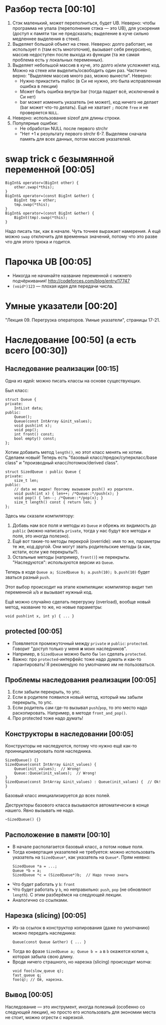 # Разбор теста [00:10]
1. Стэк маленький, может переполниться, будет UB.
   Неверно: чтобы программа не упала (переполнение стэка — это UB), для ускорения (доступ к памяти так не предсказать; выделение в куче сильно медленнее выделения в стеке).
2. Выделяет большой объект на стеке.
   Неверно: долго работает, не использует n (там есть многоточия), вызывает себя рекурсивно, массив недоступен после выхода из функции (та же самая проблема есть у локальных переменных).
3. Выделяет небольшой массив в куче, это долго и/или усложняет код. Можно на стеке или выделить/освободить один раз.
   Частично верно: "Выделяем массив много раз, можно вынести".
   Неверно:
    * Нужно прикастить malloc (в Си не нужно, это была исправленная ошибка в лекции)
    * Может быть ошибка внутри bar (тогда падает всё, исключений в Си нет)
    * bar может изменить указатель (не может), код ничего не делает (bar может что-то делать).
   Ещё не хватает `;` после `free` и не проверяется `NULL`.
4. Неверно: использование sizeof для длины строки.
5. Популярные ошибки:
    * Не обработан NULL после первого strchr
    * "Нет +1 к результату первого strchr
6-7. Выделяем сначала память для всех данных, потом массив указателей.

# swap trick с безымянной переменной [00:05]
```
BigInt& operator=(BigInt other) {
    other.swap(*this);
}
BigInt& operator=(const BigInt &other) {
    BigInt tmp = other;
    tmp.swap(*this);
}
BigInt& operator=(const BigInt &other) {
    BigInt(tmp).swap(*this);
}
```
Надо писать так, как в начале.
Чуть точнее выражает намерения.
А ещё можно `swap` отключить для временных значений,
потому что это разве что для этого трюка и годится.

# Парочка UB [00:05]
* Никогда не начинайте название переменной с нижнего подчёркивания!
  http://codeforces.com/blog/entry/17747
* `(void*)123` — плохая идея для передачи числа.

# Умные указатели  [00:20]
"Лекция 09. Перегрузка операторов. Умные указатели", страницы 17-21.

# Наследование [00:50] (а есть всего [00:30])
## Наследование реализации [00:15]
Одна из идей: можно писать классы на основе существующих.

Был класс:
```
struct Queue {
private:
    IntList data;
public:
    Queue();
    Queue(const IntArray &init_values);
    void push(int x);
    void pop();
    int front() const;
    bool empty() const;
};
```
Хотим добавить метод `length()`, но этот класс менять не хотим.
Сделаем новый!
Теперь есть "базовый класс/предок/суперкласс/base class" и "производный класс/потомок/derived class".
```
struct SizedQueue : public Queue {
private:
    size_t len;
public:
    // data не виден! Поэтому вызываем push() из родителя.
    void push(int x) { len++; /*Queue::*/push(x); }
    void pop() { len--; /*Queue::*/pop(x); }
    size_t length() const { return len; }
};
```
Здесь мы сказали компилятору:
1. Добавь нам все поля и методы из `Queue`
   и обрежь их видимость до `public` (можно написать `private`,
   тогда у нас будут все методы и поля, это иногда полезно).
2. Ещё вот такие-то методы перекрой (override): имя то же,
   параметры те же, код другой.
   Они могут звать родительские методы (а как, кстати, если уже
   перекрыты?).
3. Остальные методы (например, `front()`) не перекрыты.
   "Наследуются": используются версии из `Queue`.

Теперь в коде `Queue a; SizedQueue b; a.push(10); b.push(10)`
будет зваться разный `push`.

Этот выбор происходит на этапе компиляции: компилятор видит тип
переменной `a`/`b` и вызывает нужный код.

Ещё можно случайно сделать перегрузку (overload), вообще новый метод,
название то же, но новые параметры:
```
void push(int x, int y) { ... }
```

## protected [00:05]
* Появляется промежуточный между `private` и `public`: `protected`.
  Говорит "доступ только у меня __и__ моих наследников".
* Например, в `SizedQueue` можно было бы `len` сделать `protected`.
* Важно: про `protected`-интерфейс тоже надо думать и как-то гарантировать!
  Я рекомендую по умолчанию им не пользоваться.

## Проблемы наследования реализации [00:05]
1. Если забыли перекрыть, то упс.
1. Если в родителе появился новый метод, который мы забыли перекрыть, то упс.
1. Если родитель сам где-то вызывал `push`/`pop`, то это место надо раскопировать.
   Например, в методе `front_and_pop()`.
1. Про protected тоже надо думать!

## Конструкторы в наследовании [00:05]
Конструкторы не наследуются, потому что нужно ещё как-то
проинициализировать поля наследника.
```
SizedQueue() {}
SizedQueue(const IntArray &init_values) {
    Queue(init_values);  // Wrong!
    Queue::Queue(init_values);  // Wrong!
}
SizedQueue(const IntArray &init_values) : Queue(init_values) {  // Ok!
}
```
Базовый класс инициализируется до всех полей.

Деструкторы базового класса вызываются автоматически в конце нашего.
Явно вызывать не надо.
```
~SizedQueue() {}
```

## Расположение в памяти [00:10]
* В начале располагается базовый класс, а потом новые поля.
* Тогда конвертация указателей не требуется: можно использовать
  указатель на `SizedQueue*`, как указатель на `Queue*`.
  Прям неявно:
  ```
  SizedQueue *a = ...;
  Queue *b = a;
  SizedQueue *c = (SizedQueue*)b;  // Надо точно знать
  ```
* Что будет работать у `b`: `front`
* Что будет работать у `b`, но неправильно: `push`, `pop` (не обновляют `length`).
  С этим разберёмся на следующей лекции.
* Аналогично со ссылками.

## Нарезка (slicing) [00:05]
* Из-за ссылок в конструктор копирования (даже по умолчанию) можно передать наследника:
  ```
  Queue(const Queue &other) { ... }
  ```
* Тогда во фразе `SizedQueue a; Queue b = a` в `b` окажется копия `a`, которая забыла
  свою длину.
* Вроде ничего страшного, но нарезка (slicing) происходит молча:
  ```
  void foo(slow_queue q);
  fast_queue q;
  foo(q); // Ой, нарезка.
  ```

## Вывод [00:05]
Наследование — это инструмент, иногда полезный (особенно со следующей лекции),
но просто его использовать для экономии места не стоит, можно огрести с нарезкой.
